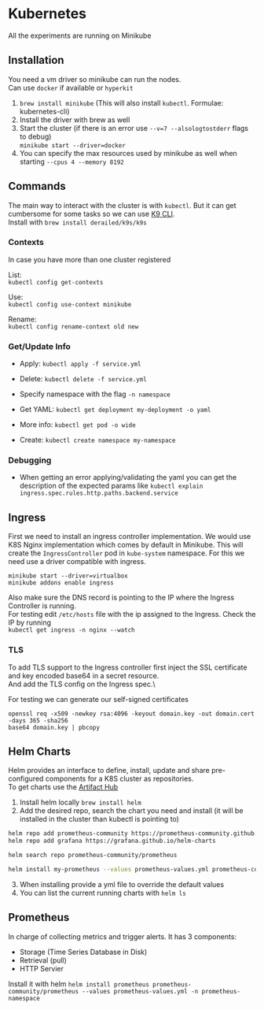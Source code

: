# Kubernetes

All the experiments are running on Minikube

## Installation

You need a vm driver so minikube can run the nodes.\
Can use `docker` if available or `hyperkit`

1. `brew install minikube` (This will also install `kubectl`. Formulae: kubernetes-cli)
2. Install the driver with brew as well
3. Start the cluster (if there is an error use `--v=7 --alsologtostderr` flags to debug)\
`minikube start --driver=docker`
4. You can specify the max resources used by minikube as well when starting `--cpus 4 --memory 8192`

## Commands

The main way to interact with the cluster is with `kubectl`. But it can get cumbersome for some tasks so we can use [K9 CLI](https://k9scli.io/).\
Install with `brew install derailed/k9s/k9s`

### Contexts
In case you have more than one cluster registered

List:\
`kubectl config get-contexts`

Use:\
`kubectl config use-context minikube`

Rename:\
`kubectl config rename-context old new`

### Get/Update Info

- Apply:
`kubectl apply -f service.yml`

- Delete:
`kubectl delete -f service.yml`

- Specify namespace with the flag `-n namespace`

- Get YAML:
`kubectl get deployment my-deployment -o yaml`

- More info:
`kubectl get pod -o wide`

- Create:
`kubectl create namespace my-namespace `

### Debugging

- When getting an error applying/validating the yaml you can get the description of the expected params like
`kubectl explain ingress.spec.rules.http.paths.backend.service`

## Ingress

First we need to install an ingress controller implementation. We would use K8S Nginx implementation which comes by default in Minikube.
This will create the `IngressController` pod in `kube-system` namespace. For this we need use a driver compatible with ingress.

```
minikube start --driver=virtualbox
minikube addons enable ingress
```

Also make sure the DNS record is pointing to the IP where the Ingress Controller is running.\
For testing edit `/etc/hosts` file with the ip assigned to the Ingress. Check the IP by running\
`kubectl get ingress -n nginx --watch`

### TLS

To add TLS support to the Ingress controller first inject the SSL certificate and key encoded base64 in a secret resource.\
And add the TLS config on the Ingress spec.\

For testing we can generate our self-signed certificates
```
openssl req -x509 -newkey rsa:4096 -keyout domain.key -out domain.cert -days 365 -sha256
base64 domain.key | pbcopy
```

## Helm Charts

Helm provides an interface to define, install, update and share pre-configured components for a K8S cluster as repositories.\
To get charts use the [Artifact Hub](https://artifacthub.io/)

1. Install helm locally `brew install helm`
2. Add the desired repo, search the chart you need and install (it will be installed in the cluster than
kubectl is pointing to)

```bash
helm repo add prometheus-community https://prometheus-community.github.io/helm-charts
helm repo add grafana https://grafana.github.io/helm-charts

helm search repo prometheus-community/prometheus

helm install my-prometheus --values prometheus-values.yml prometheus-community/grafana
```

3. When installing provide a yml file to override the default values
4. You can list the current running charts with `helm ls`

## Prometheus

In charge of collecting metrics and trigger alerts. It has 3 components:
- Storage (Time Series Database in Disk)
- Retrieval (pull)
- HTTP Servier

Install it with helm
`helm install prometheus prometheus-community/prometheus --values prometheus-values.yml -n prometheus-namespace`